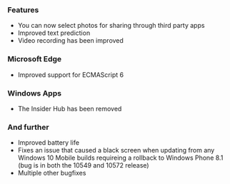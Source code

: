 ### Features
- You can now select photos for sharing through third party apps
- Improved text prediction
- Video recording has been improved

### Microsoft Edge
- Improved support for ECMAScript 6

### Windows Apps
- The Insider Hub has been removed

### And further
- Improved battery life
- Fixes an issue that caused a black screen when updating from any Windows 10 Mobile builds requireing a rollback to Windows Phone 8.1 (bug is in both the 10549 and 10572 release)
- Multiple other bugfixes